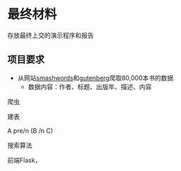 # 最终材料

存放最终上交的演示程序和报告

## 项目要求

+   从网站[smashwords](https://www.smashwords.com/)和[gutenberg](https://www.gutenberg.org/)爬取80,000本书的数据
    +   数据内容：作者、标题、出版年、描述、内容



爬虫

建表



A pre/n (B /n C)

搜索算法

前端Flask，
